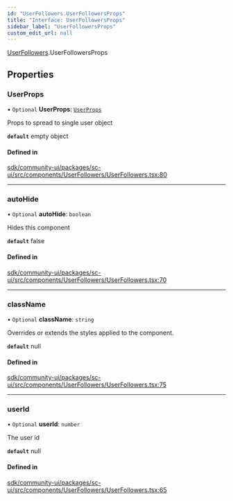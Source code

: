 ```yaml
---
id: "UserFollowers.UserFollowersProps"
title: "Interface: UserFollowersProps"
sidebar_label: "UserFollowersProps"
custom_edit_url: null
---
```


[UserFollowers](../modules/UserFollowers.md).UserFollowersProps

## Properties

### UserProps

• `Optional` **UserProps**: [`UserProps`](User.UserProps.md)

Props to spread to single user object

**`default`** empty object

#### Defined in

[sdk/community-ui/packages/sc-ui/src/components/UserFollowers/UserFollowers.tsx:80](https://github.com/selfcommunity/community-ui/blob/a7bfc2b/packages/sc-ui/src/components/UserFollowers/UserFollowers.tsx#L80)

___

### autoHide

• `Optional` **autoHide**: `boolean`

Hides this component

**`default`** false

#### Defined in

[sdk/community-ui/packages/sc-ui/src/components/UserFollowers/UserFollowers.tsx:70](https://github.com/selfcommunity/community-ui/blob/a7bfc2b/packages/sc-ui/src/components/UserFollowers/UserFollowers.tsx#L70)

___

### className

• `Optional` **className**: `string`

Overrides or extends the styles applied to the component.

**`default`** null

#### Defined in

[sdk/community-ui/packages/sc-ui/src/components/UserFollowers/UserFollowers.tsx:75](https://github.com/selfcommunity/community-ui/blob/a7bfc2b/packages/sc-ui/src/components/UserFollowers/UserFollowers.tsx#L75)

___

### userId

• `Optional` **userId**: `number`

The user id

**`default`** null

#### Defined in

[sdk/community-ui/packages/sc-ui/src/components/UserFollowers/UserFollowers.tsx:65](https://github.com/selfcommunity/community-ui/blob/a7bfc2b/packages/sc-ui/src/components/UserFollowers/UserFollowers.tsx#L65)
